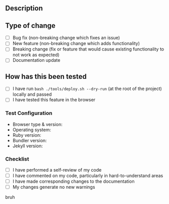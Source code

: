 ## Description

<!-- 
Please include a summary of the change and which issue is fixed. Please also include relevant motivation and context. List any dependencies that are required for this change.

e.g. Fixes #(issue)
-->

## Type of change

<!-- 
Please select the desired item checkbox and change it to "[x]", then delete options that are not relevant.
-->
- [ ] Bug fix (non-breaking change which fixes an issue)
- [ ] New feature (non-breaking change which adds functionality)
- [ ] Breaking change (fix or feature that would cause existing functionality to not work as expected)
- [ ] Documentation update

## How has this been tested

<!-- 
Please describe the tests that you ran to verify your changes. Provide instructions so we can reproduce. Please also list any relevant details for your test configuration
-->

- [ ] I have run `bash ./tools/deploy.sh --dry-run` (at the root of the project) locally and passed
- [ ] I have tested this feature in the browser

### Test Configuration

- Browser type & version:
- Operating system:
- Ruby version: <!-- by running: `ruby -v` -->
- Bundler version: <!-- by running: `bundle -v`-->
- Jekyll version: <!-- by running: `bundle list | grep " jekyll "` -->

### Checklist

<!-- Select checkboxes by change the "[ ]" to "[x]" -->
- [ ] I have performed a self-review of my code
- [ ] I have commented on my code, particularly in hard-to-understand areas
- [ ] I have made corresponding changes to the documentation
- [ ] My changes generate no new warnings

bruh
